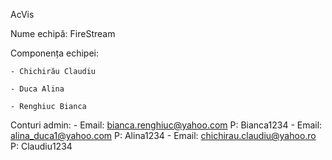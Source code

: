 AcVis

Nume echipă: FireStream

Componența echipei:
    
    - Chichirău Claudiu
    
    - Duca Alina
    
    - Renghiuc Bianca

Conturi admin:
    - Email: bianca.renghiuc@yahoo.com
          P: Bianca1234
    - Email: alina_duca1@yahoo.com
          P: Alina1234
    - Email: chichirau.claudiu@yahoo.ro
          P: Claudiu1234
